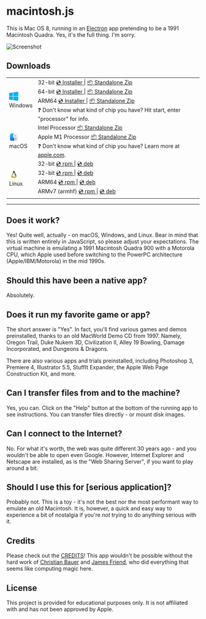 # macintosh.js

This is Mac OS 8, running in an [Electron](https://electronjs.org/) app pretending to be a 1991 Macintosh Quadra. Yes, it's the full thing. I'm sorry.

![Screenshot](https://user-images.githubusercontent.com/1426799/88612692-a1d81a00-d040-11ea-85c9-c64142c503d5.jpg)

## Downloads

<table class="is-fullwidth">
</thead>
<tbody>
</tbody>
  <tr>
    <td>
      <img src="./.github/images/windows.png" width="24"><br />
      Windows
    </td>
    <td>
      <span>32-bit</span>
      <a href="https://github.com/felixrieseberg/macintosh.js/releases/download/v1.1.0/macintoshjs-1.1.0-setup-ia32.exe">
        💿 Installer
      </a> |
      <a href="https://github.com/felixrieseberg/macintosh.js/releases/download/v1.1.0/macintosh.js-win32-ia32-1.1.0.zip">
        📦 Standalone Zip
      </a>
      <br />
      <span>64-bit</span>
      <a href="https://github.com/felixrieseberg/macintosh.js/releases/download/v1.1.0/macintoshjs-1.1.0-setup-x64.exe">
        💿 Installer
      </a> |
      <a href="https://github.com/felixrieseberg/macintosh.js/releases/download/v1.1.0/macintosh.js-win32-ia32-1.1.0.zip">
        📦 Standalone Zip
      </a><br />
      <span>ARM64</span>
      <a href="https://github.com/felixrieseberg/macintosh.js/releases/download/v1.1.0/macintoshjs-1.1.0-setup-arm64.exe">
        💿 Installer
      </a> |
      <a href="https://github.com/felixrieseberg/macintosh.js/releases/download/v1.1.0/macintosh.js-win32-ia32-1.1.0.zip">
        📦 Standalone Zip
      </a><br />
      <span>
        ❓ Don't know what kind of chip you have? Hit start, enter "processor" for info.
      </span>
    </td>
  </tr>
  <tr>
    <td>
      <img src="./.github/images/macos.png" width="24"><br />
      macOS
    </td>
    <td>
      <span>Intel Processor</span>
      <a href="https://github.com/felixrieseberg/macintosh.js/releases/download/v1.1.0/macintosh.js-darwin-arm64-1.1.0.zip">
        📦 Standalone Zip
      </a><br />
      <span>Apple M1 Processor</span>
      <a href="https://github.com/felixrieseberg/macintosh.js/releases/download/v1.1.0/macintosh.js-darwin-x64-1.1.0.zip">
        📦 Standalone Zip
      </a><br />
      <span>
        ❓ Don't know what kind of chip you have? Learn more at <a href="https://support.apple.com/en-us/HT211814">apple.com</a>.
      </span>
    </td>
  </tr>
  <tr>
    <td>
      <img src="./.github/images/linux.png" width="24"><br />
      Linux
    </td>
    <td>
      <span>32-bit</span>
      <a href="https://github.com/felixrieseberg/macintosh.js/releases/download/v1.1.0/macintosh.js-1.1.0-1.i386.rpm">
        💿 rpm
      </a> |
      <a href="https://github.com/felixrieseberg/macintosh.js/releases/download/v1.1.0/macintosh.js_1.1.0_i386.deb">
        💿 deb
      </a><br />
      <span>32-bit</span>
      <a href="https://github.com/felixrieseberg/macintosh.js/releases/download/v1.1.0/macintosh.js-1.1.0-1.x86_64.rpm">
        💿 rpm
      </a> |
      <a href="https://github.com/felixrieseberg/macintosh.js/releases/download/v1.1.0/macintosh.js_1.1.0_amd64.deb">
        💿 deb
      </a><br />
      <span>ARM64</span>
      <a href="https://github.com/felixrieseberg/macintosh.js/releases/download/v1.1.0/macintosh.js-1.1.0-1.arm64.rpm">
        💿 rpm
      </a> |
      <a href="https://github.com/felixrieseberg/macintosh.js/releases/download/v1.1.0/macintosh.js_1.1.0_arm64.deb">
        💿 deb
      </a><br />
      <span>ARMv7 (armhf)</span>
      <a href="https://github.com/felixrieseberg/macintosh.js/releases/download/v1.1.0/macintosh.js-1.1.0-1.arm64.rpm">
        💿 rpm
      </a> |
      <a href="https://github.com/felixrieseberg/macintosh.js/releases/download/v1.1.0/macintosh.js_1.1.0_armhf.deb">
        💿 deb
      </a>
    </td>
  </tr>
</table>

<hr />

## Does it work?
Yes! Quite well, actually - on macOS, Windows, and Linux. Bear in mind that this is written entirely in JavaScript, so please adjust your expectations. The virtual machine is emulating a 1991 Macintosh Quadra 900 with a Motorola CPU, which Apple used before switching to the PowerPC architecture (Apple/IBM/Motorola) in the mid 1990s.

## Should this have been a native app?
Absolutely.

## Does it run my favorite game or app?
The short answer is "Yes". In fact, you'll find various games and demos preinstalled, thanks to an old MacWorld Demo CD from 1997. Namely, Oregon Trail, Duke Nukem 3D, Civilization II, Alley 19 Bowling, Damage Incorporated, and Dungeons & Dragons.

There are also various apps and trials preinstalled, including Photoshop 3, Premiere 4, Illustrator 5.5, StuffIt Expander, the Apple Web Page Construction Kit, and more.

## Can I transfer files from and to the machine?

Yes, you can. Click on the "Help" button at the bottom of the running app to see instructions. You can transfer files directly - or mount disk images.

## Can I connect to the Internet?

No. For what it's worth, the web was quite different 30 years ago - and you wouldn't be able to open even Google. However, Internet Explorer and Netscape are installed, as is the "Web Sharing Server", if you want to play around a bit.

## Should I use this for [serious application]?

Probably not. This is a toy - it's not the best nor the most performant way to emulate an old Macintosh. It is, however, a quick and easy way to experience a bit of nostalgia if you're _not_ trying to do anything serious with it.

## Credits

Please check out the [CREDITS](CREDITS.md)! This app wouldn't be possible without the hard work of [Christian Bauer](https://www.cebix.net/) and [James Friend](https://jamesfriend.com.au/), who did everything that seems like computing magic here.

## License

This project is provided for educational purposes only. It is not affiliated with and has
not been approved by Apple.
